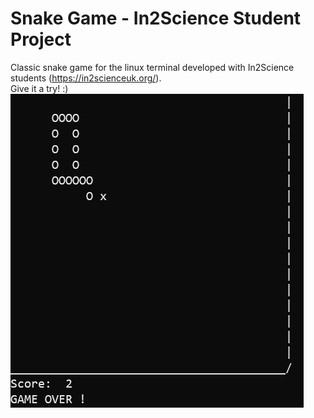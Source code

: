 # Snake Game - In2Science Student Project
Classic snake game for the linux terminal developed with In2Science students (https://in2scienceuk.org/).<br />
Give it a try! :)
![snake](snake.png)
